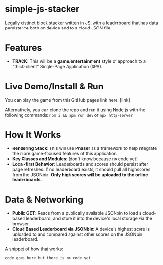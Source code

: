 # simple-js-stacker
Legally distinct block stacker written in JS, with a leaderboard that has data persistence both on device and to a cloud JSON file.

# Features 
- **TRACK**: This will be a **game/entertainment** style of approach to a "thick-client" Single-Page Application (SPA).

<!-- # Screenshots/Demo Video -->

# Live Demo/Install & Run
You can play the game from this GitHub pages link here: [link]

Alternatively, you can clone the repo and run it using Node.js with the following commands: `npm i && npm run dev` or `npx http-server`

# How It Works
- **Rendering Stack**: This will use **Phaser** as a framework to help integrate the more game-focused features of this application.
- **Key Classes and Modules**: [don't know because no code yet]
- **Local-first Behavior**: Leaderboards and scores should persist after page refreshes. If no leaderboard exists, it should pull all highscores from the JSONbin. **Only high scores will be uploaded to the online leaderboards.**

# Data & Networking
- **Public GET**: Reads from a publically available JSONbin to load a cloud-based leaderboard, and store it into the device's local storage via the browser.
- **Cloud Based Leaderboard via JSONbin**: A device's highest score is uploaded to and compared against other scores on the JSONbin leaderboard.

A snippet of how that works:

```
code goes here but there is no code yet
```

<!-- # Configuration (Optional) -->

<!-- # License & Credits -->

<!-- # Developer Docs -->

